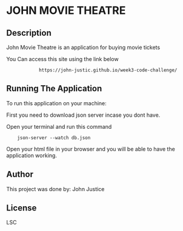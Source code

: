 # JOHN MOVIE THEATRE
## Description
John Movie Theatre is an application for buying movie tickets

  You Can access this site using the link below

                https://john-justic.github.io/week3-code-challenge/
## Running The Application
To run this application on your machine:

First you need to download json server incase you dont have.

Open your terminal and run this command 


        json-server --watch db.json


Open your html file in your browser and you will be able to have the application working.

## Author
This project was done by: John Justice

## License 
LSC
